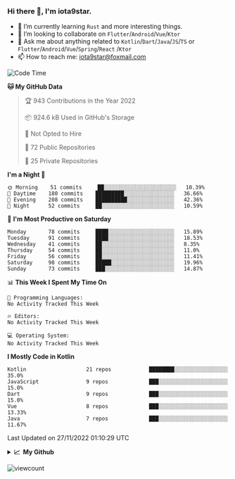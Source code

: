 ### Hi there 👋, I'm iota9star.

- 🌱 I’m currently learning `Rust` and more interesting things.
- 👯 I’m looking to collaborate on `Flutter`/`Android`/`Vue`/`Ktor`
- 💬 Ask me about anything related to `Kotlin`/`Dart`/`Java`/`JS`/`TS` or `Flutter`/`Android`/`Vue`/`Spring`/`React`
  /`Ktor`
- 📫 How to reach me: [iota9star@foxmail.com](iota9star@foxmail.com)



<!--START_SECTION:waka-->
![Code Time](http://img.shields.io/badge/Code%20Time-3%2C090%20hrs%2054%20mins-blue)

**🐱 My GitHub Data** 

> 🏆 943 Contributions in the Year 2022
 > 
> 📦 924.6 kB Used in GitHub's Storage 
 > 
> 🚫 Not Opted to Hire
 > 
> 📜 72 Public Repositories 
 > 
> 🔑 25 Private Repositories  
 > 
**I'm a Night 🦉** 

```text
🌞 Morning    51 commits     ██░░░░░░░░░░░░░░░░░░░░░░░   10.39% 
🌆 Daytime    180 commits    █████████░░░░░░░░░░░░░░░░   36.66% 
🌃 Evening    208 commits    ██████████░░░░░░░░░░░░░░░   42.36% 
🌙 Night      52 commits     ██░░░░░░░░░░░░░░░░░░░░░░░   10.59%

```
📅 **I'm Most Productive on Saturday** 

```text
Monday       78 commits     ████░░░░░░░░░░░░░░░░░░░░░   15.89% 
Tuesday      91 commits     ████░░░░░░░░░░░░░░░░░░░░░   18.53% 
Wednesday    41 commits     ██░░░░░░░░░░░░░░░░░░░░░░░   8.35% 
Thursday     54 commits     ██░░░░░░░░░░░░░░░░░░░░░░░   11.0% 
Friday       56 commits     ██░░░░░░░░░░░░░░░░░░░░░░░   11.41% 
Saturday     98 commits     █████░░░░░░░░░░░░░░░░░░░░   19.96% 
Sunday       73 commits     ███░░░░░░░░░░░░░░░░░░░░░░   14.87%

```


📊 **This Week I Spent My Time On** 

```text
💬 Programming Languages: 
No Activity Tracked This Week

🔥 Editors: 
No Activity Tracked This Week

💻 Operating System: 
No Activity Tracked This Week

```

**I Mostly Code in Kotlin** 

```text
Kotlin                   21 repos            ████████░░░░░░░░░░░░░░░░░   35.0% 
JavaScript               9 repos             ███░░░░░░░░░░░░░░░░░░░░░░   15.0% 
Dart                     9 repos             ███░░░░░░░░░░░░░░░░░░░░░░   15.0% 
Vue                      8 repos             ███░░░░░░░░░░░░░░░░░░░░░░   13.33% 
Java                     7 repos             ███░░░░░░░░░░░░░░░░░░░░░░   11.67%

```



 Last Updated on 27/11/2022 01:10:29 UTC
<!--END_SECTION:waka-->

<details>
  <summary><b>📈&nbsp;&nbsp;My Github</b></summary>
  <br>
  <img src='https://github-profile-trophy.vercel.app/?username=iota9star'>
  <img src='https://bad-apple-github-readme.vercel.app/api?show_bg=1&username=iota9star&hide_title=true'>
  <img src='http://cr-skills-chart-widget.azurewebsites.net/api/api?username=iota9star'>
</details>


![viewcount](https://count.getloli.com/get/@iota9star?theme=rule34)
